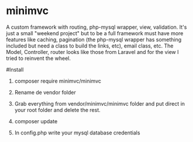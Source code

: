 # minimvc
A custom framework with routing, php-mysql wrapper, view, validation.
It's just a small "weekend project" but to be a full framework must have more features like caching, pagination (the php-mysql wrapper has something included but need a class to build the links, etc), email class, etc. The Model, Controller, router looks like those from Laravel and for the view I tried to reinvent the wheel.

#Install

1. composer require minimvc/minimvc

2. Rename de vendor folder

3. Grab everything from vendor/minimvc/minimvc folder and put direct in your root folder and delete the rest.

4. composer update

5. In config.php write your mysql database credentials

